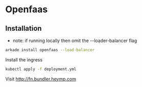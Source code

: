 # Openfaas

## Installation

* note: if running locally then omit the --loader-balancer flag

```bash
arkade install openfaas --load-balancer
```

Install the ingress

```bash
kubectl apply -f deployment.yml
```

Visit http://fn.bundler.heymp.com